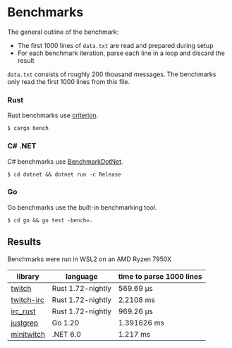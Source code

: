 # Benchmarks

The general outline of the benchmark:
- The first 1000 lines of `data.txt` are read and prepared during setup
- For each benchmark iteration, parse each line in a loop and discard the result

`data.txt` consists of roughly 200 thousand messages. The benchmarks only read the first 1000 lines from this file.

### Rust

Rust benchmarks use [criterion](https://github.com/bheisler/criterion.rs).

```
$ cargo bench
```

### C# .NET

C# benchmarks use [BenchmarkDotNet](https://github.com/dotnet/BenchmarkDotNet).

```
$ cd dotnet && dotnet run -c Release
```

### Go

Go benchmarks use the built-in benchmarking tool.

```
$ cd go && go test -bench=.
```

## Results

Benchmarks were run in WSL2 on an AMD Ryzen 7950X

| library                                                                                            | language          | time to parse 1000 lines |
| -------------------------------------------------------------------------------------------------- | ----------------- | ------------------------ |
| [twitch](https://github.com/jprochazk/twitch-rs/tree/68710b3950d1369b4a59990860d48f05f37d9182)     | Rust 1.72-nightly | 569.69 µs                |
| [twitch-irc](https://github.com/robotty/twitch-irc-rs/tree/v5.0.0)                                 | Rust 1.72-nightly | 2.2108 ms                |
| [irc_rust](https://github.com/MoBlaa/irc_rust/tree/4ae66fb3176b1d46cec6764f1a76aa6e9673d08b)       | Rust 1.72-nightly | 969.26 µs                |
| [justgrep](https://github.com/Mm2PL/justgrep/tree/v0.0.6)                                          | Go 1.20           | 1.391626 ms              |
| [minitwitch](https://github.com/Foretack/MiniTwitch/tree/ce17607da83d70e05e2d2cec873d4182abfc03eb) | .NET 6.0          | 1.217 ms                 |
